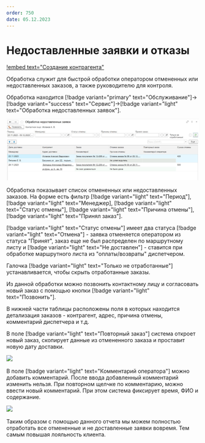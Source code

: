 ```yaml
---
order: 750
date: 05.12.2023
---
```

# Недоставленные заявки и отказы

[!embed text="Создание контрагента"](https://youtu.be/Z7YWQLn-q3s)

Обработка служит для быстрой обработки оператором отмененных или недоставленных заказов, а
также руководителю для контроля.

Обработка находится [!badge variant="primary" text="Обслуживание"]->[!badge variant="success" text="Сервис"]->[!badge variant="light" text="Обработка недоставленных заявок"].

![](\images\руководитель\заявка.jpg)

Обработка показывает список отмененных или недоставленных заказов. На форме есть фильтр [!badge variant="light" text="Период"], [!badge variant="light" text="Менеджер], [!badge variant="light" text="Статус отмены"], [!badge variant="light" text="Причина отмены"], [!badge variant="light" text="Принял заказ"].

[!badge variant="light" text="Статус отмены"] имеет два статуса [!badge variant="light" text="Отмена"] - заявка отменяется оператором из статуса "Принят", заказ еще не был распределен по маршрутному листу и [!badge variant="light" text="Не доставлен"] - ставится при обработке маршрутного листа из "оплаты/возвраты" диспетчером.

Галочка [!badge variant="light" text="Только не отработанные"] устанавливается, чтобы скрыть отработанные заказы.

Из данной обработки можно позвонить контактному лицу и согласовать новый заказ с помощью кнопки [!badge variant="light" text="Позвонить"].

В нижней части таблицы расположены поля в которых находится детализация заказов - контрагент, адрес, причина отмены, комментарий диспетчера и т.д. 

В поле [!badge variant="light" text="Повторный заказ"] система откроет новый заказ, скопирует данные из
отмененного заказа и проставит новую дату доставки.

![](\images\руководитель\заявка.gif)

В поле [!badge variant="light" text="Комментарий оператора"] можно добавить комментарий. После ввода добавленный комментарий изменить нельзя. При повторном щелчке по комментарию, можно ввести новый комментарий. При этом система фиксирует время, ФИО и содержание. 

![](\images\руководитель\заявка1.gif)

Таким образом с помощью данного отчета мы можем полностью отработать все отмененные и не доставленные заявки вовремя. Тем самым повышая лояльность клиента. 
